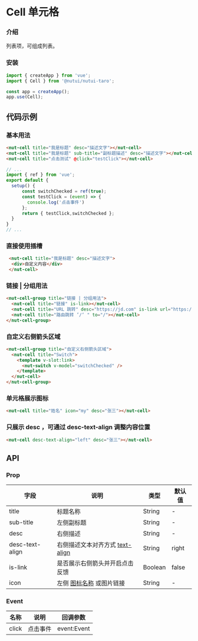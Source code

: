 # Cell 单元格

### 介绍

列表项，可组成列表。

### 安装

``` javascript
import { createApp } from 'vue';
import { Cell } from '@nutui/nutui-taro';

const app = createApp();
app.use(Cell);

```

## 代码示例

### 基本用法

``` html
<nut-cell title="我是标题" desc="描述文字"></nut-cell>
<nut-cell title="我是标题" sub-title="副标题描述" desc="描述文字"></nut-cell>
<nut-cell title="点击测试" @click="testClick"></nut-cell>
```

``` javascript
// ...
import { ref } from 'vue';
export default {
  setup() {
      const switchChecked = ref(true);
      const testClick = (event) => {
        console.log('点击事件')
      };
      return { testClick,switchChecked };
  }
}
// ...
```

### 直接使用插槽

``` html
 <nut-cell title="我是标题" desc="描述文字">
  <div>自定义内容</div>
 </nut-cell>  
```

### 链接 | 分组用法

``` html
<nut-cell-group title="链接 | 分组用法">
  <nut-cell title="链接" is-link></nut-cell>
  <nut-cell title="URL 跳转" desc="https://jd.com" is-link url="https://jd.com"></nut-cell>
  <nut-cell title="路由跳转 ’/‘ " to="/"></nut-cell>
</nut-cell-group>
```

### 自定义右侧箭头区域

``` html
<nut-cell-group title="自定义右侧箭头区域">
  <nut-cell title="Switch">
    <template v-slot:link>
      <nut-switch v-model="switchChecked" />
    </template>
  </nut-cell>
</nut-cell-group>
```


### 单元格展示图标

``` html
<nut-cell title="姓名" icon="my" desc="张三"></nut-cell>
```
### 只展示 desc ，可通过 desc-text-align 调整内容位置

``` html
<nut-cell desc-text-align="left" desc="张三"></nut-cell>
```

## API

### Prop

| 字段            | 说明                                                                                           | 类型    | 默认值 |
|-----------------|------------------------------------------------------------------------------------------------|---------|--------|
| title           | 标题名称                                                                                       | String  | -      |
| sub-title       | 左侧副标题                                                                                     | String  | -      |
| desc            | 右侧描述                                                                                       | String  | -      |
| desc-text-align | 右侧描述文本对齐方式 [text-align](https://www.w3school.com.cn/cssref/pr_text_text-align.asp)   | String  | right  |
| is-link         | 是否展示右侧箭头并开启点击反馈                                                                 | Boolean | false  |
| icon            | 左侧 [图标名称](#/icon) 或图片链接                                                             | String  | -      |

### Event

| 名称  | 说明     | 回调参数    |
|-------|----------|-------------|
| click | 点击事件 | event:Event |



